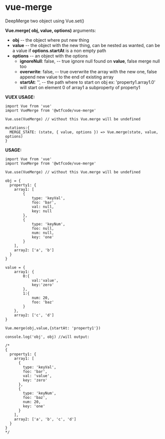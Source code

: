 # vue-merge

DeepMerge two object using Vue.set()

**Vue.merge( obj, value, options)** arguments:
- **obj** -- the object where put new thing
- **value** -- the object with the new thing, can be nested as wanted, can be a value if **options.startAt** is a non empty path
- **options** -- an object with the options
   - **ignoreNull**: false, -- true ignore null found on **value**, false merge null too
   - **overwrite**: false, -- true overwrite the array with the new one, false append new value to the end of existing array
   - **startAt**: '', -- the path where to start on obj ex: 'property1.array1.0' will start on element 0 of array1 a subproperty of property1


**VUEX USAGE:**

    import Vue from 'vue'
    import VueMerge from '@wtfcode/vue-merge'

    Vue.use(VueMerge) // without this Vue.merge will be undefined

    mutations:{
      MERGE_STATE: (state, { value, options }) => Vue.merge(state, value, options)
    }

**USAGE:**

    import Vue from 'vue'
    import VueMerge from '@wtfcode/vue-merge'

    Vue.use(VueMerge) // without this Vue.merge will be undefined

    obj = {
      property1: {
        array1: [
            {  
                type: 'keyVal',
                foo: 'bar',
                val: null,
                key: null
            },
            {
                type: 'keyNum',
                foo: null,
                num: null,
                key: 'one'
            }
        ],
        array2: ['a', 'b']
      }
    }

    value = {
        array1: {
            0:{
                val:'value',
                key:'zero'
            },
            1:{
                num: 20,
                foo: 'baz'
            }
        },
        array2: ['c', 'd']
    }

    Vue.merge(obj,value,{startAt: 'property1'})

    console.log('obj', obj) //will output:

    /*
    {
      property1: {
        array1: [
          {
            type: 'keyVal',
            foo: 'bar',
            val: 'value',
            key: 'zero'
          },
          {
            type: 'keyNum',
            foo: 'baz',
            num: 20,
            key: 'one'
          }
        ],
        array2: ['a', 'b', 'c', 'd']
      }
    }
    */
